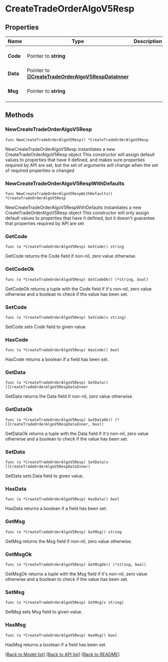 # CreateTradeOrderAlgoV5Resp

## Properties

Name | Type | Description | Notes
------------ | ------------- | ------------- | -------------
**Code** | Pointer to **string** |  | [optional] [default to ""]
**Data** | Pointer to [**[]CreateTradeOrderAlgoV5RespDataInner**](CreateTradeOrderAlgoV5RespDataInner.md) |  | [optional] 
**Msg** | Pointer to **string** |  | [optional] [default to ""]

## Methods

### NewCreateTradeOrderAlgoV5Resp

`func NewCreateTradeOrderAlgoV5Resp() *CreateTradeOrderAlgoV5Resp`

NewCreateTradeOrderAlgoV5Resp instantiates a new CreateTradeOrderAlgoV5Resp object
This constructor will assign default values to properties that have it defined,
and makes sure properties required by API are set, but the set of arguments
will change when the set of required properties is changed

### NewCreateTradeOrderAlgoV5RespWithDefaults

`func NewCreateTradeOrderAlgoV5RespWithDefaults() *CreateTradeOrderAlgoV5Resp`

NewCreateTradeOrderAlgoV5RespWithDefaults instantiates a new CreateTradeOrderAlgoV5Resp object
This constructor will only assign default values to properties that have it defined,
but it doesn't guarantee that properties required by API are set

### GetCode

`func (o *CreateTradeOrderAlgoV5Resp) GetCode() string`

GetCode returns the Code field if non-nil, zero value otherwise.

### GetCodeOk

`func (o *CreateTradeOrderAlgoV5Resp) GetCodeOk() (*string, bool)`

GetCodeOk returns a tuple with the Code field if it's non-nil, zero value otherwise
and a boolean to check if the value has been set.

### SetCode

`func (o *CreateTradeOrderAlgoV5Resp) SetCode(v string)`

SetCode sets Code field to given value.

### HasCode

`func (o *CreateTradeOrderAlgoV5Resp) HasCode() bool`

HasCode returns a boolean if a field has been set.

### GetData

`func (o *CreateTradeOrderAlgoV5Resp) GetData() []CreateTradeOrderAlgoV5RespDataInner`

GetData returns the Data field if non-nil, zero value otherwise.

### GetDataOk

`func (o *CreateTradeOrderAlgoV5Resp) GetDataOk() (*[]CreateTradeOrderAlgoV5RespDataInner, bool)`

GetDataOk returns a tuple with the Data field if it's non-nil, zero value otherwise
and a boolean to check if the value has been set.

### SetData

`func (o *CreateTradeOrderAlgoV5Resp) SetData(v []CreateTradeOrderAlgoV5RespDataInner)`

SetData sets Data field to given value.

### HasData

`func (o *CreateTradeOrderAlgoV5Resp) HasData() bool`

HasData returns a boolean if a field has been set.

### GetMsg

`func (o *CreateTradeOrderAlgoV5Resp) GetMsg() string`

GetMsg returns the Msg field if non-nil, zero value otherwise.

### GetMsgOk

`func (o *CreateTradeOrderAlgoV5Resp) GetMsgOk() (*string, bool)`

GetMsgOk returns a tuple with the Msg field if it's non-nil, zero value otherwise
and a boolean to check if the value has been set.

### SetMsg

`func (o *CreateTradeOrderAlgoV5Resp) SetMsg(v string)`

SetMsg sets Msg field to given value.

### HasMsg

`func (o *CreateTradeOrderAlgoV5Resp) HasMsg() bool`

HasMsg returns a boolean if a field has been set.


[[Back to Model list]](../README.md#documentation-for-models) [[Back to API list]](../README.md#documentation-for-api-endpoints) [[Back to README]](../README.md)



